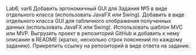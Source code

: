 Lab6, var6
Добавить эргономичный GUI для Задания №5 в виде отдельного класса (использовать JavaFX или Swing). 
Добавить в виде отдельного класса GUI для табличного отображения полученных данных (использовать JavaFX или Swing).
Использовать шаблон MVC или MVP. Выгрузить проект в репозиторий GitHub и добавить к нему описание в README
(кратко, несколько строк пояснений по каждому заданию). Прикрепить ссылку на репозиторий в виде ответа на задание.
